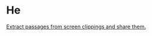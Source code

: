 # He

[Extract passages from screen clippings and share them.][1]

[1]: http://blog.baowebdev.com/2019/03/he-extract-passages-from-screen-clippings-and-share-them/

